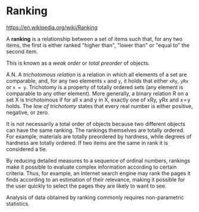 # Ranking

https://en.wikipedia.org/wiki/Ranking

A **ranking** is a relationship between a set of items such that, for any two items, the first is either ranked "higher than", "lower than" or "equal to" the second item.

This is known as a *weak order* or *total preorder* of objects.

  A.N. A *trichotomous relation* is a relation in which all elements of a set are comparable, and, for any two elements `x` and `y`, it holds that either `xRy`, `yRx` or `x = y`. Trichotomy is a property of totally ordered sets (any element is comparable to any other element). More generally, a binary relation R on a set X is trichotomous if for all x and y in X, exactly one of xRy, yRx and x = y holds. The *law of trichotomy* states that every real number is either positive, negative, or zero.



It is not necessarily a total order of objects because two different objects can have the same ranking. The rankings themselves are totally ordered. For example, materials are totally preordered by hardness, while degrees of hardness are totally ordered. If two items are the same in rank it is considered a tie.

By reducing detailed measures to a sequence of ordinal numbers, rankings make it possible to evaluate complex information according to certain criteria. Thus, for example, an Internet search engine may rank the pages it finds according to an estimation of their relevance, making it possible for the user quickly to select the pages they are likely to want to see.

Analysis of data obtained by ranking commonly requires non-parametric statistics.
